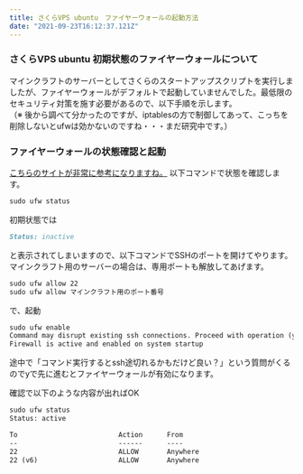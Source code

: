 ```yaml
---
title: さくらVPS ubuntu　ファイヤーウォールの起動方法
date: "2021-09-23T16:12:37.121Z"
---
```


### さくらVPS ubuntu 初期状態のファイヤーウォールについて
マインクラフトのサーバーとしてさくらのスタートアップスクリプトを実行しましたが、ファイヤーウォールがデフォルトで起動していませんでした。最低限のセキュリティ対策を施す必要があるので、以下手順を示します。   
（※ 後から調べて分かったのですが、iptablesの方で制御してあって、こっちを削除しないとufwは効かないのですね・・・まだ研究中です。）

  
### ファイヤーウォールの状態確認と起動
[こちらのサイトが非常に参考になりますね。](https://freepc.jp/post-42705)
以下コマンドで状態を確認します。

```markdown
sudo ufw status
```

初期状態では
```markdown
Status: inactive
```
と表示されてしまいますので、以下コマンドでSSHのポートを開けてやります。マインクラフト用のサーバーの場合は、専用ポートも解放してあげます。
```markdown
sudo ufw allow 22
sudo ufw allow マインクラフト用のポート番号
```

で、起動
```markdown
sudo ufw enable
Command may disrupt existing ssh connections. Proceed with operation (y|n)? y
Firewall is active and enabled on system startup
```

途中で「コマンド実行するとssh途切れるかもだけど良い？」という質問がくるのでyで先に進むとファイヤーウォールが有効になります。

確認で以下のような内容が出ればOK
```markdown
sudo ufw status
Status: active

To                         Action      From
--                         ------      ----
22                         ALLOW       Anywhere
22 (v6)                    ALLOW       Anywhere 
```

